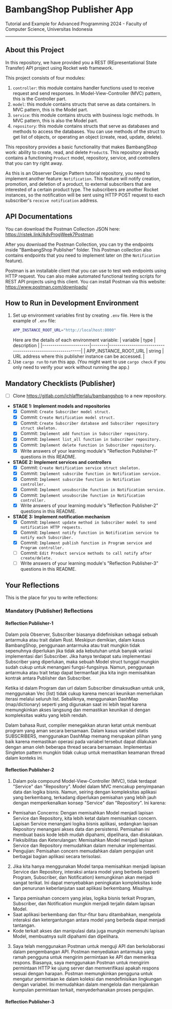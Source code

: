 # BambangShop Publisher App
Tutorial and Example for Advanced Programming 2024 - Faculty of Computer Science, Universitas Indonesia

---

## About this Project
In this repository, we have provided you a REST (REpresentational State Transfer) API project using Rocket web framework.

This project consists of four modules:
1.  `controller`: this module contains handler functions used to receive request and send responses.
    In Model-View-Controller (MVC) pattern, this is the Controller part.
2.  `model`: this module contains structs that serve as data containers.
    In MVC pattern, this is the Model part.
3.  `service`: this module contains structs with business logic methods.
    In MVC pattern, this is also the Model part.
4.  `repository`: this module contains structs that serve as databases and methods to access the databases.
    You can use methods of the struct to get list of objects, or operating an object (create, read, update, delete).

This repository provides a basic functionality that makes BambangShop work: ability to create, read, and delete `Product`s.
This repository already contains a functioning `Product` model, repository, service, and controllers that you can try right away.

As this is an Observer Design Pattern tutorial repository, you need to implement another feature: `Notification`.
This feature will notify creation, promotion, and deletion of a product, to external subscribers that are interested of a certain product type.
The subscribers are another Rocket instances, so the notification will be sent using HTTP POST request to each subscriber's `receive notification` address.

## API Documentations

You can download the Postman Collection JSON here: https://ristek.link/AdvProgWeek7Postman

After you download the Postman Collection, you can try the endpoints inside "BambangShop Publisher" folder.
This Postman collection also contains endpoints that you need to implement later on (the `Notification` feature).

Postman is an installable client that you can use to test web endpoints using HTTP request.
You can also make automated functional testing scripts for REST API projects using this client.
You can install Postman via this website: https://www.postman.com/downloads/

## How to Run in Development Environment
1.  Set up environment variables first by creating `.env` file.
    Here is the example of `.env` file:
    ```bash
    APP_INSTANCE_ROOT_URL="http://localhost:8000"
    ```
    Here are the details of each environment variable:
    | variable              | type   | description                                                |
    |-----------------------|--------|------------------------------------------------------------|
    | APP_INSTANCE_ROOT_URL | string | URL address where this publisher instance can be accessed. |
2.  Use `cargo run` to run this app.
    (You might want to use `cargo check` if you only need to verify your work without running the app.)

## Mandatory Checklists (Publisher)
-   [ ] Clone https://gitlab.com/ichlaffterlalu/bambangshop to a new repository.
-   **STAGE 1: Implement models and repositories**
    -   [x] Commit: `Create Subscriber model struct.`
    -   [x] Commit: `Create Notification model struct.`
    -   [x] Commit: `Create Subscriber database and Subscriber repository struct skeleton.`
    -   [x] Commit: `Implement add function in Subscriber repository.`
    -   [x] Commit: `Implement list_all function in Subscriber repository.`
    -   [x] Commit: `Implement delete function in Subscriber repository.`
    -   [x] Write answers of your learning module's "Reflection Publisher-1" questions in this README.
-   **STAGE 2: Implement services and controllers**
    -   [x] Commit: `Create Notification service struct skeleton.`
    -   [x] Commit: `Implement subscribe function in Notification service.`
    -   [x] Commit: `Implement subscribe function in Notification controller.`
    -   [x] Commit: `Implement unsubscribe function in Notification service.`
    -   [x] Commit: `Implement unsubscribe function in Notification controller.`
    -   [x] Write answers of your learning module's "Reflection Publisher-2" questions in this README.
-   **STAGE 3: Implement notification mechanism**
    -   [x] Commit: `Implement update method in Subscriber model to send notification HTTP requests.`
    -   [x] Commit: `Implement notify function in Notification service to notify each Subscriber.`
    -   [x] Commit: `Implement publish function in Program service and Program controller.`
    -   [ ] Commit: `Edit Product service methods to call notify after create/delete.`
    -   [ ] Write answers of your learning module's "Reflection Publisher-3" questions in this README.

## Your Reflections
This is the place for you to write reflections:

### Mandatory (Publisher) Reflections

#### Reflection Publisher-1
Dalam pola Observer, Subscriber biasanya didefinisikan sebagai sebuah antarmuka atau trait dalam Rust. Meskipun demikian, dalam kasus BambangShop, penggunaan antarmuka atau trait mungkin tidak sepenuhnya diperlukan jika tidak ada kebutuhan untuk banyak variasi implementasi dari Subscriber. Jika hanya terdapat satu implementasi Subscriber yang diperlukan, maka sebuah Model struct tunggal mungkin sudah cukup untuk menangani fungsi-fungsinya. Namun, penggunaan antarmuka atau trait tetap dapat bermanfaat jika kita ingin memisahkan kontrak antara Publisher dan Subscriber.

Ketika id dalam Program dan url dalam Subscriber dimaksudkan untuk unik, menggunakan Vec (list) tidak cukup karena mencari keunikan memerlukan iterasi melalui seluruh list. Sebaliknya, menggunakan DashMap (map/dictionary) seperti yang digunakan saat ini lebih tepat karena memungkinkan akses langsung dan memastikan keunikan id dengan kompleksitas waktu yang lebih rendah.

Dalam bahasa Rust, compiler menegakkan aturan ketat untuk membuat program yang aman secara bersamaan. Dalam kasus variabel statis SUBSCRIBERS, menggunakan DashMap memang merupakan pilihan yang baik karena memastikan operasi pada variabel tersebut dapat dilakukan dengan aman oleh beberapa thread secara bersamaan. Implementasi Singleton pattern mungkin tidak cukup untuk memastikan keamanan thread dalam konteks ini.

#### Reflection Publisher-2
1. Dalam pola compound Model-View-Controller (MVC), tidak terdapat "Service" dan "Repository". Model dalam MVC mencakup penyimpanan data dan logika bisnis. Namun, seiring dengan kompleksitas aplikasi yang berkembang, terkadang diperlukan pemisahan yang lebih jauh dengan memperkenalkan konsep "Service" dan "Repository". Ini karena:

- Pemisahan Concerns: Dengan memisahkan Model menjadi lapisan Service dan Repository, kita lebih ketat dalam memisahkan concern. Lapisan Service menangani logika bisnis aplikasi, sedangkan lapisan Repository menangani akses data dan persistensi. Pemisahan ini membuat basis kode lebih mudah dipahami, dipelihara, dan diskalakan.
- Fleksibilitas dan Keterulangan: Memisahkan Model menjadi lapisan Service dan Repository memudahkan dalam menukar implementasi.
- Pengujian: Pemisahan concern memudahkan dalam pengujian unit berbagai bagian aplikasi secara terisolasi.

2. Jika kita hanya menggunakan Model tanpa memisahkan menjadi lapisan Service dan Repository, interaksi antara model yang berbeda (seperti Program, Subscriber, dan Notification) kemungkinan akan menjadi sangat terikat. Ini dapat menyebabkan peningkatan kompleksitas kode dan penurunan keberlanjutan saat aplikasi berkembang. Misalnya:

- Tanpa pemisahan concern yang jelas, logika bisnis terkait Program, Subscriber, dan Notification mungkin menjadi terjalin dalam lapisan Model.
- Saat aplikasi berkembang dan fitur-fitur baru ditambahkan, mengelola interaksi dan ketergantungan antara model yang berbeda dapat menjadi tantangan.
- Kode terkait akses dan manipulasi data juga mungkin memenuhi lapisan Model, membuatnya sulit dipahami dan dipelihara.

3. Saya telah menggunakan Postman untuk menguji API dan berkolaborasi dalam pengembangan API. Postman menyediakan antarmuka yang ramah pengguna untuk mengirim permintaan ke API dan memeriksa respons. Biasanya, saya menggunakan Postman untuk mengirim permintaan HTTP ke ujung server dan memverifikasi apakah respons sesuai dengan harapan. Postman memungkinkan pengguna untuk mengatur permintaan ke dalam koleksi dan mendefinisikan lingkungan dengan variabel. Ini memudahkan dalam mengelola dan menjalankan kumpulan permintaan terkait, menyederhanakan proses pengujian.

#### Reflection Publisher-3
